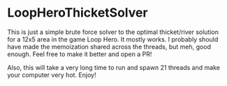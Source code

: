 # LoopHeroThicketSolver

This is just a simple brute force solver to the optimal thicket/river solution for a 12x5 area in the game Loop Hero. It mostly works. I probably should have made the memoization shared across the threads, but meh, good enough. Feel free to make it better and open a PR!

Also, this will take a very long time to run and spawn 21 threads and make your computer very hot. Enjoy!
